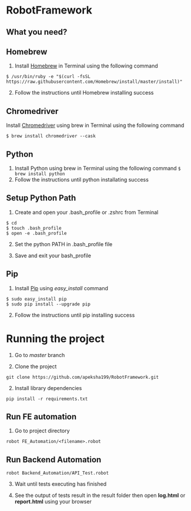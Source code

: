 # RobotFramework

## What you need?
## Homebrew

1. Install [Homebrew](https://brew.sh/) in Terminal using the following command

```$ /usr/bin/ruby -e "$(curl -fsSL https://raw.githubusercontent.com/Homebrew/install/master/install)"```

2. Follow the instructions until Homebrew installing success

## Chromedriver

Install [Chromedriver](https://chromedriver.chromium.org/) using brew in Terminal using the following command

```$ brew install chromedriver --cask```

## Python

1. Install Python using brew in Terminal using the following command
```$ brew install python```
2. Follow the instructions until python installating success

## Setup Python Path

1. Create and open your .bash_profile or .zshrc from Terminal
```
$ cd
$ touch .bash_profile
$ open -e .bash_profile
```
2. Set the python PATH in .bash_profile file

3. Save and exit your bash_profile

## Pip

1. Install [Pip](https://pypi.org/project/pip/) using *easy_install* command

```
$ sudo easy_install pip
$ sudo pip install --upgrade pip
```
2. Follow the instructions until pip installing success

# Running the project

1. Go to *master* branch

1. Clone the project

```git clone https://github.com/apeksha199/RobotFramework.git```

2. Install library dependencies

```pip install -r requirements.txt```

## Run FE automation

1. Go to project directory

```robot FE_Automation/<filename>.robot```

## Run Backend Automation

```robot Backend_Automation/API_Test.robot```

3. Wait until tests executing has finished

4. See the output of tests result in the result folder then open **log.html** or **report.html** using your browser




